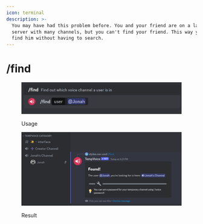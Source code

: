 ```yaml
---
icon: terminal
description: >-
  You may have had this problem before. You and your friend are on a large
  server with many channels, but you can't find your friend. This way you can
  find him without having to search.
---
```


# /find

<figure><img src="../.gitbook/assets/image (4) (1).png" alt=""><figcaption><p>Usage</p></figcaption></figure>

<figure><img src="../.gitbook/assets/image (5).png" alt=""><figcaption><p>Result</p></figcaption></figure>
